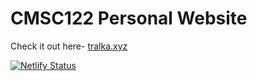 # CMSC122 Personal Website

Check it out here- [tralka.xyz](https://tralka.xyz)

[![Netlify Status](https://api.netlify.com/api/v1/badges/e749cf00-f492-466f-9b00-f91575395952/deploy-status)](https://app.netlify.com/sites/sad-spence-378b44/deploys)
